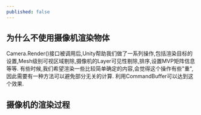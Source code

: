 ```yaml
---
published: false
---
```

## 为什么不使用摄像机渲染物体
Camera.Render()接口被调用后,Unity帮助我们做了一系列操作,包括渲染目标的设置,Mesh级别可视区域剔除,摄像机的Layer可见性剔除,排序,设置MVP矩阵信息等等.
有些时候,我们希望渲染一些比较简单确定的内容,会觉得这个操作有些"重",因此需要有一种方法可以避免部分无关的计算.
利用CommandBuffer可以达到这个效果.

## 摄像机的渲染过程